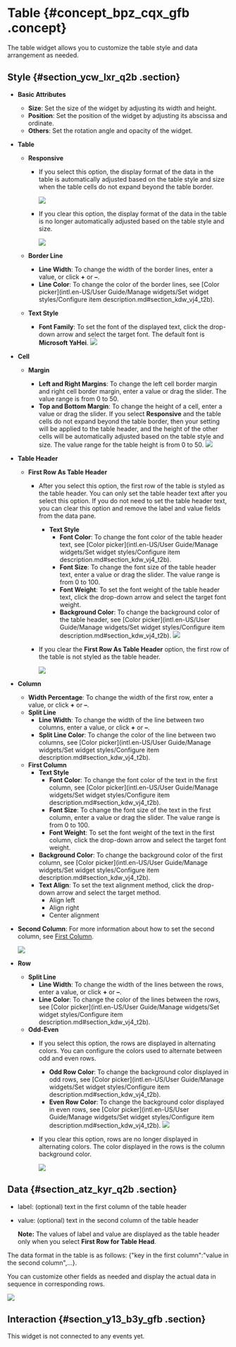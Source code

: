# Table {#concept_bpz_cqx_gfb .concept}

The table widget allows you to customize the table style and data arrangement as needed.

## Style {#section_ycw_lxr_q2b .section}

-   **Basic Attributes**

    -   **Size**: Set the size of the widget by adjusting its width and height.
    -   **Position**: Set the position of the widget by adjusting its abscissa and ordinate.
    -   **Others**: Set the rotation angle and opacity of the widget.
-   **Table**
    -   **Responsive**
        -   If you select this option, the display format of the data in the table is automatically adjusted based on the table style and size when the table cells do not expand beyond the table border.

            ![](http://static-aliyun-doc.oss-cn-hangzhou.aliyuncs.com/assets/img/21840/155808320812967_en-US.png)

        -   If you clear this option, the display format of the data in the table is no longer automatically adjusted based on the table style and size.

            ![](http://static-aliyun-doc.oss-cn-hangzhou.aliyuncs.com/assets/img/21840/155808320812968_en-US.png)

    -   **Border Line**
        -   **Line Width**: To change the width of the border lines, enter a value, or click **+** or **–**.
        -   **Line Color**: To change the color of the border lines, see [Color picker](intl.en-US/User Guide/Manage widgets/Set widget styles/Configure item description.md#section_kdw_vj4_t2b).
    -   **Text Style**

        -   **Font Family**: To set the font of the displayed text, click the drop-down arrow and select the target font. The default font is **Microsoft YaHei**.
        ![](http://static-aliyun-doc.oss-cn-hangzhou.aliyuncs.com/assets/img/21840/155808320812972_en-US.png)

-   **Cell**
    -   **Margin**

        -   **Left and Right Margins**: To change the left cell border margin and right cell border margin, enter a value or drag the slider. The value range is from 0 to 50.
        -   **Top and Bottom Margin**: To change the height of a cell, enter a value or drag the slider. If you select **Responsive** and the table cells do not expand beyond the table border, then your setting will be applied to the table header, and the height of the other cells will be automatically adjusted based on the table style and size. The value range for the table height is from 0 to 50.
        ![](http://static-aliyun-doc.oss-cn-hangzhou.aliyuncs.com/assets/img/21840/155808320812974_en-US.png)

-   **Table Header**
    -   **First Row As Table Header**
        -   After you select this option, the first row of the table is styled as the table header. You can only set the table header text after you select this option. If you do not need to set the table header text, you can clear this option and remove the label and value fields from the data pane.

            -   **Text Style**
                -   **Font Color**: To change the font color of the table header text, see [Color picker](intl.en-US/User Guide/Manage widgets/Set widget styles/Configure item description.md#section_kdw_vj4_t2b).
                -   **Font Size**: To change the font size of the table header text, enter a value or drag the slider. The value range is from 0 to 100.
                -   **Font Weight**: To set the font weight of the table header text, click the drop-down arrow and select the target font weight.
                -   **Background Color**: To change the background color of the table header, see [Color picker](intl.en-US/User Guide/Manage widgets/Set widget styles/Configure item description.md#section_kdw_vj4_t2b).
            ![](http://static-aliyun-doc.oss-cn-hangzhou.aliyuncs.com/assets/img/21840/155808320812975_en-US.png)

        -   If you clear the **First Row As Table Header** option, the first row of the table is not styled as the table header.

            ![](http://static-aliyun-doc.oss-cn-hangzhou.aliyuncs.com/assets/img/21840/155808320812976_en-US.png)

-   **Column**
    -   **Width Percentage**: To change the width of the first row, enter a value, or click **+** or **–**.
    -   **Split Line**
        -   **Line Width**: To change the width of the line between two columns, enter a value, or click **+** or **–**.
        -   **Split Line Color**: To change the color of the line between two columns, see [Color picker](intl.en-US/User Guide/Manage widgets/Set widget styles/Configure item description.md#section_kdw_vj4_t2b).
    -   **First Column**
        -   **Text Style**
            -   **Font Color**: To change the font color of the text in the first column, see [Color picker](intl.en-US/User Guide/Manage widgets/Set widget styles/Configure item description.md#section_kdw_vj4_t2b).
            -   **Font Size**: To change the font size of the text in the first column, enter a value or drag the slider. The value range is from 0 to 100.
            -   **Font Weight**: To set the font weight of the text in the first column, click the drop-down arrow and select the target font weight.
        -   **Background Color**: To change the background color of the first column, see [Color picker](intl.en-US/User Guide/Manage widgets/Set widget styles/Configure item description.md#section_kdw_vj4_t2b).
        -   **Text Align**: To set the text alignment method, click the drop-down arrow and select the target method.
            -   Align left
            -   Align right
            -   Center alignment
-   **Second Column**: For more information about how to set the second column, see [First Column](#ul_hr5_r5x_gfb).

    ![](http://static-aliyun-doc.oss-cn-hangzhou.aliyuncs.com/assets/img/21840/155808320812992_en-US.png)

-   **Row**
    -   **Split Line**
        -   **Line Width**: To change the width of the lines between the rows, enter a value, or click **+** or **–**.
        -   **Line Color**: To change the color of the lines between the rows, see [Color picker](intl.en-US/User Guide/Manage widgets/Set widget styles/Configure item description.md#section_kdw_vj4_t2b).
    -   **Odd-Even**
        -   If you select this option, the rows are displayed in alternating colors. You can configure the colors used to alternate between odd and even rows.

            -   **Odd Row Color**: To change the background color displayed in odd rows, see [Color picker](intl.en-US/User Guide/Manage widgets/Set widget styles/Configure item description.md#section_kdw_vj4_t2b).
            -   **Even Row Color**: To change the background color displayed in even rows, see [Color picker](intl.en-US/User Guide/Manage widgets/Set widget styles/Configure item description.md#section_kdw_vj4_t2b).
            ![](http://static-aliyun-doc.oss-cn-hangzhou.aliyuncs.com/assets/img/21840/155808320812993_en-US.png)

        -   If you clear this option, rows are no longer displayed in alternating colors. The color displayed in the rows is the column background color.

            ![](http://static-aliyun-doc.oss-cn-hangzhou.aliyuncs.com/assets/img/21840/155808320912994_en-US.png)


## Data {#section_atz_kyr_q2b .section}

-   label: \(optional\) text in the first column of the table header
-   value: \(optional\) text in the second column of the table header

    **Note:** The values of label and value are displayed as the table header only when you select **First Row for Table Head**.


The data format in the table is as follows: \{"key in the first column":"value in the second column",...\}.

You can customize other fields as needed and display the actual data in sequence in corresponding rows.

![](http://static-aliyun-doc.oss-cn-hangzhou.aliyuncs.com/assets/img/21840/155808320912995_en-US.png)

## Interaction {#section_y13_b3y_gfb .section}

This widget is not connected to any events yet.

